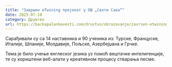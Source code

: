 ```yaml
---
title: "Завршен eTwining пројекат у ОШ „Свети Сава“"
date: 2025-07-10
category: Друштво
url: https://backapalankavesti.com/drustvo/obrazovanje/zavrsen-etwining-projekat-u-os-sveti-sava/
---
```


Сарађивали су са 14 наставника и 90 ученика из: Турске, Француске, Италије, Шпаније, Молдавије, Пољске, Азербејџана и Грчке.

Тема је било учење енглеског језика уз помоћ вештачке интелигенције, те су кориштени веб-алати у креативном процесу стварања песме.
